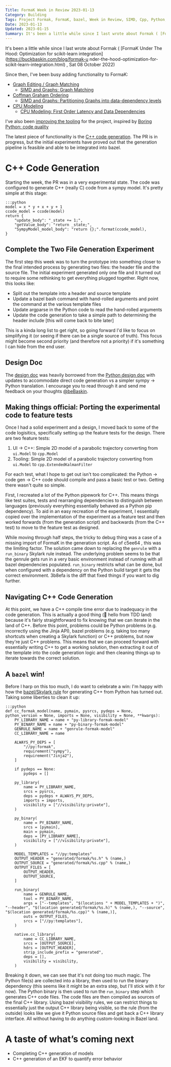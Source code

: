 ```yaml
---
Title: FormaK Week in Review 2023-01-13
Category: Building
Tags: Project Formak, FormaK, bazel, Week in Review, SIMD, Cpp, Python, Code Generation
Date: 2023-01-13
Updated: 2023-01-15
Summary: It's been a little while since I last wrote about Formak ( [FormaK Under The Hood: Optimization for scikit-learn integration](https://buckbaskin.com/blog/formak-u nder-the-hood-optimization-for-scikit-learn-integration.html) , Sat 08 October 2022). Since then, I've been busy adding functionality to FormaK and I've also been improving the tooling for the project, inspired by Boring Python: code quality. The latest piece of functionality is the C++ code generation. The PR is in progress, but the initial experiments have proved out that the generation pipeline is feasible and able to be integrated into bazel.
---
```


It's been a little while since I last wrote about Formak ( [FormaK Under The
Hood: Optimization for scikit-learn
integration](https://buckbaskin.com/blog/formak-u
nder-the-hood-optimization-for-scikit-learn-integration.html) , Sat 08 October
2022)

Since then, I've been busy adding functionality to FormaK:

- [Graph Editing / Graph Matching](https://github.com/buckbaskin/formak/pull/5) 
	- [SIMD and Graphs: Graph Matching](https://buckbaskin.com/blog/simd-and-graphs-graph-matching.html) 
- [Coffman Graham Ordering](https://github.com/buckbaskin/formak/pull/6) 
	- [SIMD and Graphs: Partitioning Graphs into data-dependency levels](https://buckbaskin.com/blog/simd-and-graphs-partitioning-graphs-into-data-dependency-levels.html) 
- [CPU Modeling](https://github.com/buckbaskin/formak/pull/7) 
	- [CPU Modeling: First Order Latency and Data Dependencies](https://buckbaskin.com/blog/cpu-modeling-first-order-latency-and-data-dependencies.html) 

I've also been [improving the
tooling](https://github.com/buckbaskin/formak/pull/8) for the project, inspired
by [Boring Python: code
quality](https://www.b-list.org/weblog/2022/dec/19/boring-python-code-quality/)

The latest piece of functionality is the [C++ code
generation](https://github.com/buckbaskin/formak/pull/9). The PR is in
progress, but the initial experiments have proved out that the generation
pipeline is feasible and able to be integrated into bazel.

# C++ Code Generation

Starting the week, the PR was in a very experimental state. The code was
configured to generate C++ (really C) code from a sympy model. It's pretty
simple at this stage:

    :::python
    model = x * y + x + y + 1 
    ccode_model = ccode(model) 
    return {  
        "update_body": "_state += 1;", 
        "getValue_body": "return _state;", 
        "SympyModel_model_body": "return {};".format(ccode_model), 
    } 


## Complete the Two File Generation Experiment

The first step this week was to turn the prototype into something closer to the
final intended process by generating two files: the header file and the source
file. The initial experiment generated only one file and it turned out to
require some rethinking to get everything plugged together. Right now, this
looks like:
- Split out the template into a header and source template
- Update a bazel bash command with hand-rolled arguments and point the command at the various template files
- Update argparse in the Python code to read the hand-rolled arguments
- Update the code generation to take a simple path to determining the header include [this will come back to bite later]

This is a kinda long list to get right, so going forward I'd like to focus on simplifying it (or seeing if there can be a single source of truth). This focus might become second priority (and therefore not a priority) if it's something I can hide from the end user.

## Design Doc

The [design doc](https://github.com/buckbaskin/formak/blob/cpp-gen/docs/designs/cpp_library_for_model_evaluation.md) was heavily borrowed from the [Python design doc](https://github.com/buckbaskin/formak/blob/cpp-gen/docs/designs/python_library_for_model_evaluation.md) with updates to accommodate direct code generation vs a simpler sympy -> Python translation. I encourage you to read through it and send me feedback on your thoughts [@beBaskin](https://twitter.com/bebaskin).

## Making things official: Porting the experimental code to feature tests

Once I had a solid experiment and a design, I moved back to some of the code
logisitics, specifically setting up the feature tests for the design. There are
two feature tests:

1. UI -> C++: Simple 2D model of a parabolic trajectory converting from `ui.Model` to `cpp.Model`
2. Tooling: Simple 2D model of a parabolic trajectory converting from `ui.Model` to `cpp.ExtendedKalmanFilter`

For each test, what I hope to get out isn't too complicated: the Python -> code
gen -> C++ code should compile and pass a basic test or two. Getting there
wasn't quite so simple.

First, I recreated a lot of the Python pipework for C++. This means things like
test suites, tests and rearranging dependencies to distinguish between
languages (previously everything essentially behaved as a Python pip
dependency). To aid in an easy recreation of the experiment, I essentially
copied over the implementation of the experiment as a feature test and then
worked forwards (from the generation script) and backwards (from the C++ test)
to move to the feature test as designed.

While moving through half steps, the tricky to debug thing was a case of a
missing import of FormaK in the generation script. As of c5ee64 , this was the
limiting factor. The solution came down to replacing the `genrule` with a
`run_binary` Skylark rule instead. The underlying problem seems to be that the
genrule gets run in a very basic environment instead of running with all bazel
dependencies populated. `run_binary` restricts what can be done, but when
configured with a dependency on the Python build target it gets the correct
environment. 3b8efa is the diff that fixed things if you want to dig further.

## Navigating C++ Code Generation

At this point, we have a C++ compile time error due to inadequacy in the code
generation. This is actually a good thing (:wave: hello from TDD land) because
it's fairly straightforward to fix knowing that we can iterate in the land of
C++. Before this point, problems could be Python problems (e.g. incorrectly
using the Jinja API), bazel problems (e.g. taking too many shortcuts when
creating a Skylark function) or C++ problems, but now they're just C++
problems. This means that we can proceed forward with essentially writing C++
to get a working solution, then extracting it out of the template into the code
generation logic and then cleaning things up to iterate towards the correct
solution.

## A `bazel` win!

Before I harp on this too much, I do want to celebrate a win: I'm happy with
how the [bazel/Skylark
rule](https://github.com/buckbaskin/formak/blob/cpp-gen/py/private/formak_gen.bzl#L5-L70)
for generating C++ from Python has turned out. Taking some liberties to clean
it up:

    :::python
    def cc_formak_model(name, pymain, pysrcs, pydeps = None, python_version = None, imports = None, visibility = None, **kwargs):
        PY_LIBRARY_NAME = name + "py-library-formak-model"
        PY_BINARY_NAME = name + "py-binary-formak-model"
        GENRULE_NAME = name + "genrule-formak-model"
        CC_LIBRARY_NAME = name
    
        ALWAYS_PY_DEPS = [
            "//py:formak",
            requirement("sympy"),
            requirement("Jinja2"),
        ]
    
        if pydeps == None:
            pydeps = []
    
        py_library(
            name = PY_LIBRARY_NAME,
            srcs = pysrcs,
            deps = pydeps + ALWAYS_PY_DEPS,
            imports = imports,
            visibility = ["//visibility:private"],
        )
    
        py_binary(
            name = PY_BINARY_NAME,
            srcs = [pymain],
            main = pymain,
            deps = [PY_LIBRARY_NAME],
            visibility = ["//visibility:private"],
        )
    
        MODEL_TEMPLATES = "//py:templates"
        OUTPUT_HEADER = "generated/formak/%s.h" % (name,)
        OUTPUT_SOURCE = "generated/formak/%s.cpp" % (name,)
        OUTPUT_FILES = [
            OUTPUT_HEADER,
            OUTPUT_SOURCE,
        ]
    
        run_binary(
            name = GENRULE_NAME,
            tool = PY_BINARY_NAME,
            args = ["--templates", "$(locations " + MODEL_TEMPLATES + ")", "--header", "$(location generated/formak/%s.h)" % (name,), "--source", "$(location generated/formak/%s.cpp)" % (name,)],
            outs = OUTPUT_FILES,
            srcs = ["//py:templates"],
        )
    
        native.cc_library(
            name = CC_LIBRARY_NAME,
            srcs = [OUTPUT_SOURCE],
            hdrs = [OUTPUT_HEADER],
            strip_include_prefix = "generated",
            deps = [],
            visibility = visibility,
        )

Breaking it down, we can see that it's not doing too much magic. The Python
file(s) are collected into a library, then used to run the binary dependency
(this seems like it might be an extra step, but I'll stick with it for now).
The Python binary is then used to run the `run_binary` step which generates C++
code files. The code files are then compiled as sources of the final C++
library. Using bazel visibility rules, we can restrict things to essentially
just the output C++ library being visible, so the rule (from the outside) looks
like we give it Python source files and get back a C++ library interface. All
without having to do anything custom-looking in Bazel land.

# A taste of what’s coming next

- Completing C++ generation of models
- C++ generation of an EKF to quantify error behavior

